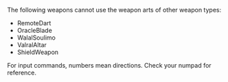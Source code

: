 The following weapons cannot use the weapon arts of other weapon types:

- RemoteDart
- OracleBlade
- WalalSoulimo
- ValralAltar
- ShieldWeapon

For input commands, numbers mean directions. Check your numpad for reference.
